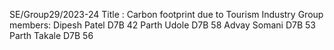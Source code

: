 SE/Group29/2023-24
Title : Carbon footprint due to Tourism Industry
Group members:
Dipesh Patel D7B 42
Parth Udole D7B 58
Advay Somani D7B 53
Parth Takale D7B 56

